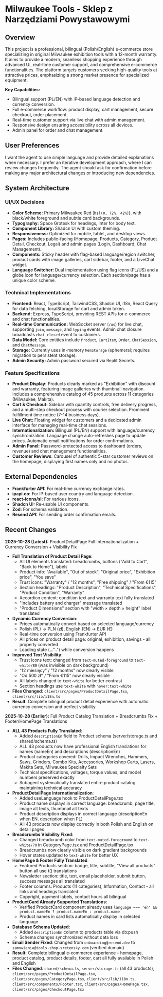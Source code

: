 # Milwaukee Tools - Sklep z Narzędziami Powystawowymi

## Overview
This project is a professional, bilingual (Polish/English) e-commerce store specializing in original Milwaukee exhibition tools with a 12-month warranty. It aims to provide a modern, seamless shopping experience through advanced UI, real-time customer support, and comprehensive e-commerce functionalities. The platform targets customers seeking high-quality tools at attractive prices, emphasizing a strong market presence for specialized equipment.

**Key Capabilities:**
- Bilingual support (PL/EN) with IP-based language detection and currency conversion.
- Full e-commerce workflow: product display, cart management, secure checkout, order placement.
- Real-time customer support via live chat with admin management.
- Responsive design ensuring accessibility across all devices.
- Admin panel for order and chat management.

## User Preferences
I want the agent to use simple language and provide detailed explanations when necessary. I prefer an iterative development approach, where I can review changes frequently. The agent should ask for confirmation before making any major architectural changes or introducing new dependencies.

## System Architecture

### UI/UX Decisions
- **Color Scheme:** Primary Milwaukee Red (`hsl(0, 72%, 42%)`), with black/white foreground and subtle card backgrounds.
- **Typography:** Space Grotesk for headings, Inter for body text.
- **Component Library:** Shadcn UI with custom theming.
- **Responsiveness:** Optimized for mobile, tablet, and desktop views.
- **Pages:** Includes public-facing (Homepage, Products, Category, Product Detail, Checkout, Legal) and admin pages (Login, Dashboard, Chat Management).
- **Components:** Sticky header with flag-based language/region switcher, product cards with image galleries, cart sidebar, footer, and a LiveChat widget.
- **Language Switcher:** Dual implementation using flag icons (PL/US) and a globe icon for language/currency selection. Each section/page has a unique color scheme.

### Technical Implementations
- **Frontend:** React, TypeScript, TailwindCSS, Shadcn UI, i18n, React Query for data fetching, localStorage for cart and admin token.
- **Backend:** Express, TypeScript, providing REST APIs for e-commerce and chat functionalities.
- **Real-time Communication:** WebSocket server (`/ws`) for live chat, supporting `join`, `message`, and `typing` events. Admin chat closure broadcasts `chat_closed` event to customers.
- **Data Model:** Core entities include `Product`, `CartItem`, `Order`, `ChatSession`, and `ChatMessage`.
- **Storage:** Currently uses in-memory `MemStorage` (ephemeral; requires migration to persistent storage).
- **Admin Security:** Admin password secured via Replit Secrets.

### Feature Specifications
- **Product Display:** Products clearly marked as "Exhibition" with discount and warranty, featuring image galleries with thumbnail navigation. Includes a comprehensive catalog of 45 products across 11 categories (Milwaukee, Makita).
- **Cart & Checkout:** Sidebar with quantity controls, free delivery progress, and a multi-step checkout process with courier selection. Prominent fulfillment time notice (7-14 business days).
- **Live Chat:** Floating widget for customers and a dedicated admin interface for managing real-time chat sessions.
- **Internationalization:** Bilingual (PL/EN) support with language/currency synchronization. Language change auto-refreshes page to update prices. Automatic email notifications for order confirmations.
- **Admin Panel:** Password-protected access to dashboard (orders, revenue) and chat management functionalities.
- **Customer Reviews:** Carousel of authentic 5-star customer reviews on the homepage, displaying first names only and no photos.

## External Dependencies
- **Frankfurter API:** For real-time currency exchange rates.
- **ipapi.co:** For IP-based user country and language detection.
- **react-icons/si:** For various icons.
- **Shadcn UI:** Re-usable UI components.
- **Zod:** For schema validation.
- **Resend API:** For sending order confirmation emails.

## Recent Changes

**2025-10-28 (Latest):** ProductDetailPage Full Internationalization + Currency Conversion + Visibility Fix
- **Full Translation of Product Detail Page**:
  - All UI elements translated: breadcrumbs, buttons ("Add to Cart", "Back to Home"), labels
  - Product info: "Available", "Out of stock", "Original price", "Exhibition price", "You save"
  - Trust icons: "Warranty" / "12 months", "Free shipping" / "From €115"
  - Section headings: "Product Description", "Technical Specifications", "Product Condition", "Warranty"
  - Accordion content: condition text and warranty text fully translated
  - "Includes battery and charger" message translated
  - "Product Dimensions" section with "width × depth × height" label translated
- **Dynamic Currency Conversion**:
  - Prices automatically convert based on selected language/currency
  - Polish (PL) → PLN (zł), English (EN) → EUR (€)
  - Real-time conversion using Frankfurter API
  - All prices on product detail page: original, exhibition, savings - all properly converted
  - Loading state (..."..") while conversion happens
- **Improved Text Visibility**:
  - Trust icons text: changed from `text-muted-foreground` to `text-white/80` (was invisible on dark background)
  - "12 miesięcy" / "12 months" now clearly visible
  - "Od 500 zł" / "From €115" now clearly visible  
  - All labels changed to `text-white` for better contrast
  - Section headings use `text-white` with `hover:text-white`
- **Files Changed**: `client/src/pages/ProductDetailPage.tsx`, `client/src/lib/i18n.ts`
- **Result**: Complete bilingual product detail experience with automatic currency conversion and perfect visibility

**2025-10-28 (Earlier):** Full Product Catalog Translation + Breadcrumbs Fix + Footer/HomePage Translations
- **ALL 43 Products Fully Translated**:
  - Added `descriptionEn` field to Product schema (server/storage.ts and shared/schema.ts)
  - ALL 43 products now have professional English translations for names (nameEn) and descriptions (descriptionEn)
  - Product categories covered: Drills, Impact Wrenches, Hammers, Saws, Grinders, Combo Kits, Accessories, Workshop Carts, Lasers, Makita Sets, Milwaukee Specialty Sets
  - Technical specifications, voltages, torque values, and model numbers preserved exactly
  - Subagent systematically translated entire product catalog maintaining technical accuracy
- **ProductDetailPage Internationalization**:
  - Added useLanguage hook to ProductDetailPage.tsx
  - Product name displays in correct language: breadcrumb, page title, image alt texts, thumbnail alt texts
  - Product description displays in correct language (descriptionEn when EN, description when PL)
  - All 43 products now display correctly in both Polish and English on detail pages
- **Breadcrumbs Visibility Fixed**:
  - Changed breadcrumb color from `text-muted-foreground` to `text-white/70` in CategoryPage.tsx and ProductDetailPage.tsx
  - Breadcrumbs now clearly visible on dark gradient backgrounds
  - Hover states updated to `text-white` for better UX
- **HomePage & Footer Fully Translated**:
  - Featured Products section: badge, title, subtitle, "View all products" button all use t() translations
  - Newsletter section: title, text, email placeholder, submit button, success messages all translated
  - Footer columns: Products (11 categories), Information, Contact - all links and headings translated
  - Copyright, payment labels, contact hours all bilingual
- **ProductCard Already Supported Translations**:
  - Verified ProductCard component already uses `language === 'en' && product.nameEn ? product.nameEn : product.name`
  - Product names in card lists automatically display in selected language
- **Database Schema Updated**:
  - Added `descriptionEn` column to products table via db:push
  - Schema changes synchronized without data loss
- **Email Sender Fixed**: Changed from `onboarding@resend.dev` to `zamowienia@tools-shop-sretensky.com` (verified domain)
- **Result**: Complete bilingual e-commerce experience - homepage, product catalog, product details, footer, cart all fully available in Polish and English
- **Files Changed**: `shared/schema.ts`, `server/storage.ts` (all 43 products), `client/src/pages/ProductDetailPage.tsx`, `client/src/pages/CategoryPage.tsx`, `client/src/lib/i18n.ts`, `client/src/components/Footer.tsx`, `client/src/pages/HomePage.tsx`, `client/src/pages/CheckoutPage.tsx`